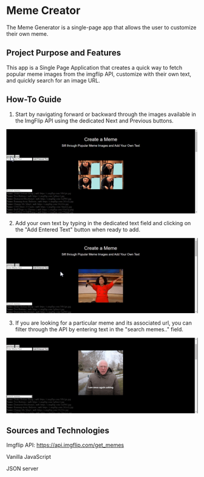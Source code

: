 # Meme Creator
The Meme Generator is a single-page app that allows the user to customize their own meme.

## Project Purpose and Features
This app is a Single Page Application that creates a quick way to fetch popular meme images from the imgflip API, customize with their own text, and quickly search for an image URL. 

## How-To Guide
1. Start by navigating forward or backward through the images available in the ImgFlip API using the dedicated Next and Previous buttons. 
<img src="media/BrowseImages.gif" width="800">

2. Add your own text by typing in the dedicated text field and clicking on the "Add Entered Text" button when ready to add.
<img src="media/MemeWords.gif" width="800">

3. If you are looking for a particular meme and its associated url, you can filter through the API by entering text in the "search memes.." field.
<img src="media/MemeSearch.gif" width="800">

## Sources and Technologies
Imgflip API: https://api.imgflip.com/get_memes

Vanilla JavaScript

JSON server
